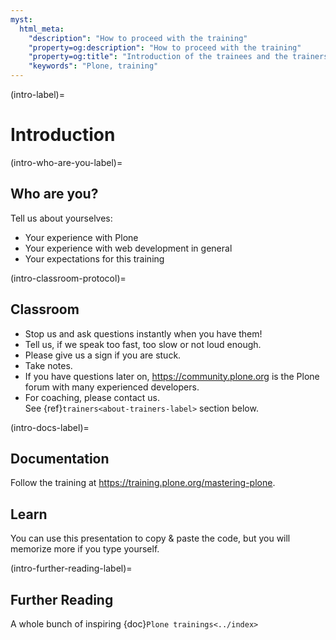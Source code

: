 ```yaml
---
myst:
  html_meta:
    "description": "How to proceed with the training"
    "property=og:description": "How to proceed with the training"
    "property=og:title": "Introduction of the trainees and the trainers"
    "keywords": "Plone, training"
---
```


(intro-label)=

# Introduction

(intro-who-are-you-label)=

## Who are you?

Tell us about yourselves:

- Your experience with Plone
- Your experience with web development in general
- Your expectations for this training

(intro-classroom-protocol)=

## Classroom


- Stop us and ask questions instantly when you have them!
- Tell us, if we speak too fast, too slow or not loud enough.
- Please give us a sign if you are stuck.
- Take notes.
- If you have questions later on, https://community.plone.org is the Plone forum with many experienced developers.
- For coaching, please contact us.  
  See {ref}`trainers<about-trainers-label>` section below.


(intro-docs-label)=

## Documentation

Follow the training at https://training.plone.org/mastering-plone.


## Learn

You can use this presentation to copy & paste the code, but you will memorize more if you type yourself.


(intro-further-reading-label)=

## Further Reading

A whole bunch of inspiring {doc}`Plone trainings<../index>`
